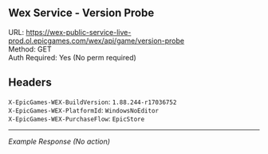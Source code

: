 ## Wex Service - Version Probe

URL: https://wex-public-service-live-prod.ol.epicgames.com/wex/api/game/version-probe \
Method: GET \
Auth Required: Yes (No perm required)

## Headers

`X-EpicGames-WEX-BuildVersion`: `1.88.244-r17036752` \
`X-EpicGames-WEX-PlatformId`: `WindowsNoEditor` \
`X-EpicGames-WEX-PurchaseFlow`: `EpicStore`

---

_Example Response (No action)_

```text

```
